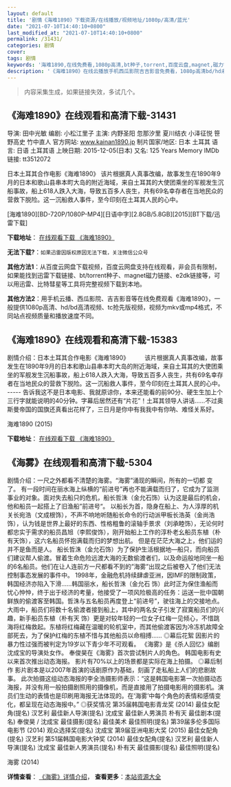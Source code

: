 ```yaml
---
layout: default
title: '剧情《海难1890》下载资源/在线播放/视频地址/1080p/高清/蓝光'
date: "2021-07-10T14:40:10+0800"
last_modified_at: "2021-07-10T14:40:10+0800"
permalink: /31431/
categories: 剧情
cover:
tags: 剧情
keywords: '海难1890,在线免费看,1080p高清,bt种子,torrent,百度云盘,magnet,磁力链,迅雷下载资源'
description: '《海难1890》在线云播放手机西瓜影院吉吉影音免费看，1080p高清bd/hd未删减完整版和tc抢先枪版，mkv/mp4格式，附带bt/torrent种子、magnet/磁力链、百度云盘、网盘资源迅雷下载链接'
---
```


>内容采集生成，如果链接失效，多试几个。


## 《海难1890》在线观看和高清下载-31431

导演: 田中光敏 编剧: 小松江里子 主演: 内野圣阳 忽那汐里 夏川结衣 小泽征悦 笹野高史 竹中直人 官方网站: www.kainan1890.jp 制片国家/地区: 日本 土耳其 语言: 日语 土耳其语 上映日期: 2015-12-05(日本) 又名: 125 Years Memory IMDb链接: tt3512072

日本土耳其合作电影《海难1890》 该片根据真人真事改编，故事发生在1890年9月的日本和歌山县串本町大岛的附近海域，来自土耳其的大使团乘坐的军舰发生沉船事故，船上618人跌入大海，导致五百多人丧生，共有69名幸存者在当地民众的营救下脱险。这一沉船救人事件，至今印刻在土耳其人民的心中。


[海难1890][BD-720P/1080P-MP4][日语中字][2.8GB/5.8GB][2015][BT下载/迅雷下载]

**下载地址**： [在线观看下载 《海难1890》](https://www.btdx8.com/torrent/125_years_memory_2015.html) 


**无法下载?**：`如果迅雷因版权原因无法下载，关注微信公众号 `

**其他方法1**：从百度云网盘下载视频，百度云网盘支持在线观看，非会员有限制，如果能找到迅雷下载链接、bt/torrent种子、magnet磁力链接、e2dk链接等，可以用迅雷、比特彗星等工具将完整视频下载到本地。

**其他方法2**：用手机云播、西瓜影院、吉吉影音等在线免费观看《海难1890》，一般提供1080p高清、hd/bd高清视频、tc抢先版视频，视频为mkv或mp4格式，不同站点视频质量和播放速度不同。


## 《海难1890》在线观看和高清下载-15383

剧情介绍：日本土耳其合作电影《海难1890》  　　该片根据真人真事改编，故事发生在1890年9月的日本和歌山县串本町大岛的附近海域，来自土耳其的大使团乘坐的军舰发生沉船事故，船上618人跌入大海，导致五百多人丧生，共有69名幸存者在当地民众的营救下脱险。这一沉船救人事件，至今印刻在土耳其人民的心中。 ----- 告诉我这不是日本电影、我就原谅你，本来还能看的前90分、硬生生加上个三行字就能说明的40分钟。字幕后居然还有“片花”！土耳其领导人讲话……不过奥斯曼帝国的国旗还真看出花样了，三日月是你中有我我中有你呐、难怪关系好。


海难1890 (2015)

**下载地址**： [在线观看下载 《海难1890》](https://www.btbtdy.me/btdy/dy4641.html) 


## 《海雾》在线观看和高清下载-5304

剧情介绍：一尺之外都看不清楚的海雾。“海雾”涌现的瞬间，所有的一切都 变了。   有一段时间在丽水海上纵横的“前进号”再也不能满载而归了，它成为了监测事业的对象。面对失去船只的危机，船长哲洙（金允石饰）认为这是最后的机会，他和船员一起搭上了旧渔船”前进号“。   以船长为首，隐身在船上、为人淳厚的机关长宛浩（文成根饰），不声不响地听随船长命令的行动派甲板长浩英（金尚浩饰），认为钱是世界上最好的东西、性格粗鲁的滚轴手景求（刘承睦饰），无论何时都忠实于需求的船员昌旭（李熙俊饰），刚开始船上工作的淳朴老幺船员东植（朴有天饰），这六名船员怀抱满载而归的梦想出航。   但是在茫茫大海之上，他们运的并不是鱼而是人。   船长哲洙（金允石饰）为了保护生活根据地—船只，而向船员们建议帮人偷渡。冒着生命危险远渡大海的无数偷渡者们，以及命运般地同坐一船的6名船员。他们在让人连前方一尺都看不到的”海雾”出现之后被卷入了他们无法控制事态发展的事件中。 1998年，金融危机持续肆虐亚洲，因IMF的限制政策，韩国经济亦陷入下滑……韩国丽水，船长哲洙（金允石 饰）此时正为保住渔船而忧心忡忡，终于出于经济的考量，他接受了一项风险极高的任务：运送一批中国朝鲜族的偷渡客至韩国。哲洙与五名船员再度登上“前进号”，驶往海上的交接地点。大雨中，船员们将数十名偷渡者接到船上，其中的两名女子引发了寂寞船员们的兴趣，新手船员东植（朴有天 饰）更是对较年轻的一位女子红梅一见倾心，不惜跳海将红梅救起。东植将红梅藏在温暖的轮机室中，而其他偷渡客因为冷冻机故障全部死去，为了保护红梅的东植不惜与其他船员以命相搏……   ◎幕后花絮   因影片的暴力性过强而被判定为19岁以下青少年不可观看。   《海雾》是《杀人回忆》编剧沈成宝的导演处女作。   奉俊昊在《海雾》首次尝试制片人的角色。   韩国电影有史以来首次推出动态海报。   影片有70%以上的场景都是实际在海上拍摄。   ◎幕后制作   影片剧本是以2007年首演的话剧原作为基础，刻画了走私船上人们的悲剧故事。   此次拍摄这组动态海报的李全浩摄影师表示：“这是韩国电影第一次拍摄动态海报，并没有用一般拍摄剧照用的摄像机，而是直接用了拍摄电影用的摄影机。演员们生动的表情也是印刷用海报无法体现的。在‘海雾’中每个角色的表情和感情变化，都呈现在动态海报中。”   ◎获奖情况   第35届韩国电影青龙奖 (2014) 最佳女配角(提名) 汉艺利 最佳新人导演(提名) 沈成宝 最佳新人男演员 朴有天 最佳剧本(提名) 奉俊昊 / 沈成宝 最佳摄影(提名) 最佳美术 最佳照明(提名)   第39届多伦多国际电影节 (2014) 观众选择奖(提名) 沈成宝   第9届亚洲电影大奖 (2015) 最佳女配角(提名) 汉艺利   第51届韩国电影大钟奖 (2014) 最佳女配角(提名) 汉艺利 最佳新人导演(提名) 沈成宝 最佳新人男演员(提名) 朴有天 最佳摄影(提名) 最佳照明(提名)


海雾 (2014)

**详情查看**： [《海雾》详情介绍](/movie/5304/)， **查看更多**：[本站资源大全](/movie/t/all/)

